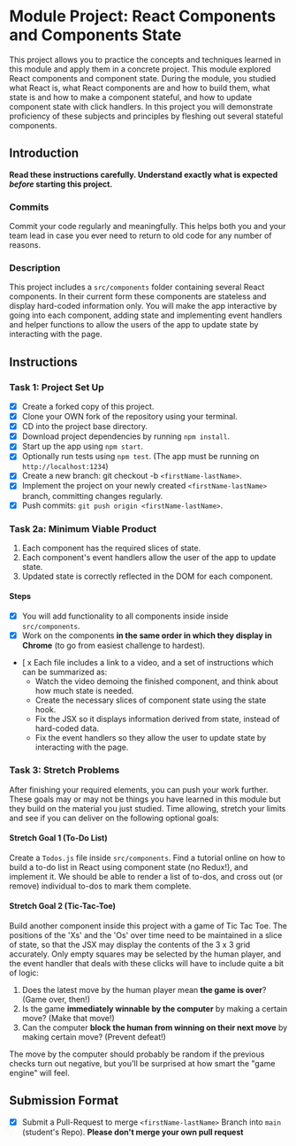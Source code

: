 # Module Project: React Components and Components State

This project allows you to practice the concepts and techniques learned in this
module and apply them in a concrete project. This module explored React
components and component state. During the module, you studied what React is,
what React components are and how to build them, what state is and how to make a
component stateful, and how to update component state with click handlers. In
this project you will demonstrate proficiency of these subjects and principles
by fleshing out several stateful components.

## Introduction

**Read these instructions carefully. Understand exactly what is expected
_before_ starting this project.**

### Commits

Commit your code regularly and meaningfully. This helps both you and your team
lead in case you ever need to return to old code for any number of reasons.

### Description

This project includes a `src/components` folder containing several React
components. In their current form these components are stateless and display
hard-coded information only. You will make the app interactive by going into
each component, adding state and implementing event handlers and helper
functions to allow the users of the app to update state by interacting with the
page.

## Instructions

### Task 1: Project Set Up

- [x] Create a forked copy of this project.
- [x] Clone your OWN fork of the repository using your terminal.
- [x] CD into the project base directory.
- [x] Download project dependencies by running `npm install`.
- [x] Start up the app using `npm start`.
- [x] Optionally run tests using `npm test`. (The app must be running on
      `http://localhost:1234`)
- [x] Create a new branch: git checkout -b `<firstName-lastName>`.
- [x] Implement the project on your newly created `<firstName-lastName>` branch,
      committing changes regularly.
- [x] Push commits: `git push origin <firstName-lastName>`.

### Task 2a: Minimum Viable Product

1. Each component has the required slices of state.
2. Each component's event handlers allow the user of the app to update state.
3. Updated state is correctly reflected in the DOM for each component.

#### Steps

- [x] You will add functionality to all components inside inside
      `src/components`.
- [x] Work on the components **in the same order in which they display in
      Chrome** (to go from easiest challenge to hardest).
- [ x Each file includes a link to a video, and a set of instructions which can
  be summarized as:
  - Watch the video demoing the finished component, and think about how much
    state is needed.
  - Create the necessary slices of component state using the state hook.
  - Fix the JSX so it displays information derived from state, instead of
    hard-coded data.
  - Fix the event handlers so they allow the user to update state by interacting
    with the page.

### Task 3: Stretch Problems

After finishing your required elements, you can push your work further. These
goals may or may not be things you have learned in this module but they build on
the material you just studied. Time allowing, stretch your limits and see if you
can deliver on the following optional goals:

#### Stretch Goal 1 (To-Do List)

Create a `Todos.js` file inside `src/components`. Find a tutorial online on how
to build a to-do list in React using component state (no Redux!), and implement
it. We should be able to render a list of to-dos, and cross out (or remove)
individual to-dos to mark them complete.

#### Stretch Goal 2 (Tic-Tac-Toe)

Build another component inside this project with a game of Tic Tac Toe. The
positions of the 'Xs' and the 'Os' over time need to be maintained in a slice of
state, so that the JSX may display the contents of the 3 x 3 grid accurately.
Only empty squares may be selected by the human player, and the event handler
that deals with these clicks will have to include quite a bit of logic:

1. Does the latest move by the human player mean **the game is over**? (Game
   over, then!)
2. Is the game **immediately winnable by the computer** by making a certain
   move? (Make that move!)
3. Can the computer **block the human from winning on their next move** by
   making certain move? (Prevent defeat!)

The move by the computer should probably be random if the previous checks turn
out negative, but you'll be surprised at how smart the "game engine" will feel.

## Submission Format

- [x] Submit a Pull-Request to merge `<firstName-lastName>` Branch into `main`
      (student's Repo). **Please don't merge your own pull request**
